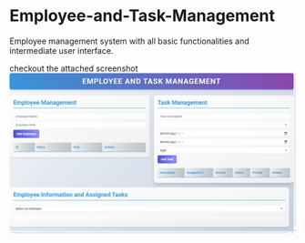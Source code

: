 # Employee-and-Task-Management
Employee management system with all basic functionalities and intermediate user interface.

checkout the attached screenshot
<img src="User Interface.png"></img>
